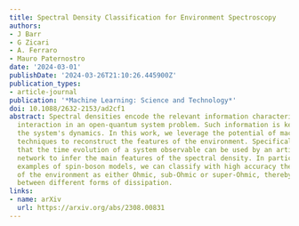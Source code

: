 ```yaml
---
title: Spectral Density Classification for Environment Spectroscopy
authors:
- J Barr
- G Zicari
- A. Ferraro
- Mauro Paternostro
date: '2024-03-01'
publishDate: '2024-03-26T21:10:26.445900Z'
publication_types:
- article-journal
publication: '*Machine Learning: Science and Technology*'
doi: 10.1088/2632-2153/ad2cf1
abstract: Spectral densities encode the relevant information characterizing the system--environment
  interaction in an open-quantum system problem. Such information is key to determining
  the system's dynamics. In this work, we leverage the potential of machine learning
  techniques to reconstruct the features of the environment. Specifically, we show
  that the time evolution of a system observable can be used by an artificial neural
  network to infer the main features of the spectral density. In particular, for relevant
  examples of spin-boson models, we can classify with high accuracy the Ohmicity parameter
  of the environment as either Ohmic, sub-Ohmic or super-Ohmic, thereby distinguishing
  between different forms of dissipation.
links:
- name: arXiv
  url: https://arxiv.org/abs/2308.00831
---
```

